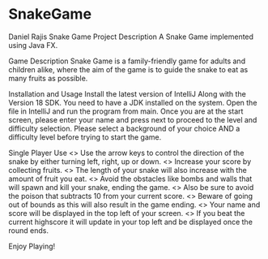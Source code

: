 # SnakeGame
Daniel Rajis
Snake Game
Project Description
A Snake Game implemented using Java FX.

Game Description
Snake Game is a family-friendly game for adults and children alike, where the aim of the game is to guide the snake to eat as many fruits as possible.

Installation and Usage
Install the latest version of IntelliJ Along with the Version 18 SDK. You need to have a JDK installed on the system. Open the file in IntelliJ and run the program from main. Once you are at the start screen, please enter your name and press next to proceed to the level and difficulty selection. Please select a background of your choice AND a difficulty level before trying to start the game.

Single Player Use
<> Use the arrow keys to control the direction of the snake by either turning left, right, up or down. <> Increase your score by collecting fruits. <> The length of your snake will also increase with the amount of fruit you eat. <> Avoid the obstacles like bombs and walls that will spawn and kill your snake, ending the game. <> Also be sure to avoid the poison that subtracts 10 from your current score. <> Beware of going out of bounds as this will also result in the game ending. <> Your name and score will be displayed in the top left of your screen. <> If you beat the current highscore it will update in your top left and be displayed once the round ends.

Enjoy Playing!
